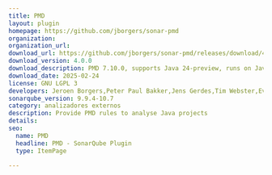 ```yaml
---
title: PMD
layout: plugin
homepage: https://github.com/jborgers/sonar-pmd
organization: 
organization_url: 
download_url: https://github.com/jborgers/sonar-pmd/releases/download/4.0.0/sonar-pmd-plugin-4.0.0.jar
download_version: 4.0.0
download_description: PMD 7.10.0, supports Java 24-preview, runs on Java 11+ analysis side
download_date: 2025-02-24
license: GNU LGPL 3
developers: Jeroen Borgers,Peter Paul Bakker,Jens Gerdes,Tim Webster,Evgeny Mandrikov
sonarqube_version: 9.9.4-10.7
category: analizadores externos
description: Provide PMD rules to analyse Java projects
details: 
seo:
  name: PMD
  headline: PMD - SonarQube Plugin
  type: ItemPage

---
```

